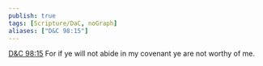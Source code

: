 ```yaml
---
publish: true
tags: [Scripture/DaC, noGraph]
aliases: ["D&C 98:15"]
---
```

[D&C 98:15](https://churchofjesuschrist.org/study/scriptures/dc-testament/dc/98?lang=eng&id=p15#p15) For if ye will not abide in my covenant ye are not worthy of me.
